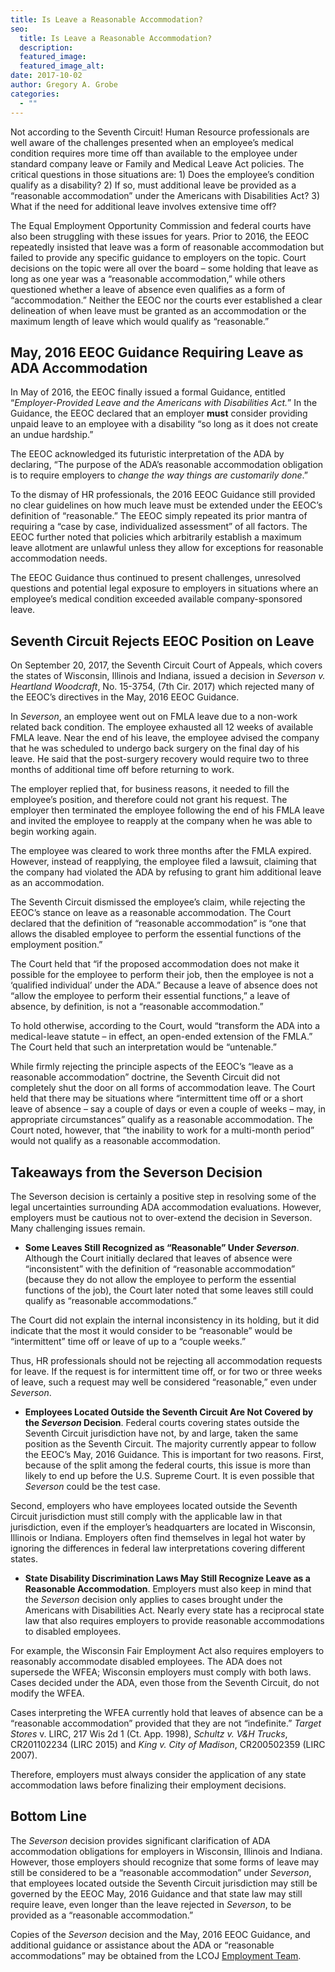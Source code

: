 ```yaml
---
title: Is Leave a Reasonable Accommodation?
seo:
  title: Is Leave a Reasonable Accommodation?
  description:
  featured_image:
  featured_image_alt:
date: 2017-10-02
author: Gregory A. Grobe
categories:
  - ""
---
```


Not according to the Seventh Circuit! Human Resource professionals are well aware of the challenges presented when an employee’s medical condition requires more time off than available to the employee under standard company leave or Family and Medical Leave Act policies. The critical questions in those situations are: 1) Does the employee’s condition qualify as a disability? 2) If so, must additional leave be provided as a “reasonable accommodation” under the Americans with Disabilities Act? 3) What if the need for additional leave involves extensive time off?

The Equal Employment Opportunity Commission and federal courts have also been struggling with these issues for years. Prior to 2016, the EEOC repeatedly insisted that leave was a form of reasonable accommodation but failed to provide any specific guidance to employers on the topic. Court decisions on the topic were all over the board – some holding that leave as long as one year was a “reasonable accommodation,” while others questioned whether a leave of absence even qualifies as a form of “accommodation.” Neither the EEOC nor the courts ever established a clear delineation of when leave must be granted as an accommodation or the maximum length of leave which would qualify as “reasonable.”

## May, 2016 EEOC Guidance Requiring Leave as ADA Accommodation

In May of 2016, the EEOC finally issued a formal Guidance, entitled “_Employer-Provided Leave and the Americans with Disabilities Act._” In the Guidance, the EEOC declared that an employer **must** consider providing unpaid leave to an employee with a disability “so long as it does not create an undue hardship.”

The EEOC acknowledged its futuristic interpretation of the ADA by declaring, “The purpose of the ADA’s reasonable accommodation obligation is to require employers to _change the way things are customarily done_.”

To the dismay of HR professionals, the 2016 EEOC Guidance still provided no clear guidelines on how much leave must be extended under the EEOC’s definition of “reasonable.” The EEOC simply repeated its prior mantra of requiring a “case by case, individualized assessment” of all factors. The EEOC further noted that policies which arbitrarily establish a maximum leave allotment are unlawful unless they allow for exceptions for reasonable accommodation needs.

The EEOC Guidance thus continued to present challenges, unresolved questions and potential legal exposure to employers in situations where an employee’s medical condition exceeded available company-sponsored leave.

## Seventh Circuit Rejects EEOC Position on Leave

On September 20, 2017, the Seventh Circuit Court of Appeals, which covers the states of Wisconsin, Illinois and Indiana, issued a decision in _Severson v. Heartland Woodcraft_, No. 15-3754, (7th Cir. 2017) which rejected many of the EEOC’s directives in the May, 2016 EEOC Guidance.

In _Severson_, an employee went out on FMLA leave due to a non-work related back condition. The employee exhausted all 12 weeks of available FMLA leave. Near the end of his leave, the employee advised the company that he was scheduled to undergo back surgery on the final day of his leave. He said that the post-surgery recovery would require two to three months of additional time off before returning to work.

The employer replied that, for business reasons, it needed to fill the employee’s position, and therefore could not grant his request. The employer then terminated the employee following the end of his FMLA leave and invited the employee to reapply at the company when he was able to begin working again.

The employee was cleared to work three months after the FMLA expired. However, instead of reapplying, the employee filed a lawsuit, claiming that the company had violated the ADA by refusing to grant him additional leave as an accommodation.

The Seventh Circuit dismissed the employee’s claim, while rejecting the EEOC’s stance on leave as a reasonable accommodation. The Court declared that the definition of “reasonable accommodation” is “one that allows the disabled employee to perform the essential functions of the employment position.”

The Court held that “if the proposed accommodation does not make it possible for the employee to perform their job, then the employee is not a ‘qualified individual’ under the ADA.” Because a leave of absence does not “allow the employee to perform their essential functions,” a leave of absence, by definition, is not a “reasonable accommodation.”

To hold otherwise, according to the Court, would “transform the ADA into a medical-leave statute – in effect, an open-ended extension of the FMLA.” The Court held that such an interpretation would be “untenable.”

While firmly rejecting the principle aspects of the EEOC’s “leave as a reasonable accommodation” doctrine, the Seventh Circuit did not completely shut the door on all forms of accommodation leave. The Court held that there may be situations where “intermittent time off or a short leave of absence – say a couple of days or even a couple of weeks – may, in appropriate circumstances” qualify as a reasonable accommodation. The Court noted, however, that “the inability to work for a multi-month period” would not qualify as a reasonable accommodation.

## Takeaways from the Severson Decision

The Severson decision is certainly a positive step in resolving some of the legal uncertainties surrounding ADA accommodation evaluations. However, employers must be cautious not to over-extend the decision in Severson. Many challenging issues remain.

- **Some Leaves Still Recognized as “Reasonable” Under _Severson_**. Although the Court initially declared that leaves of absence were “inconsistent” with the definition of “reasonable accommodation” (because they do not allow the employee to perform the essential functions of the job), the Court later noted that some leaves still could qualify as “reasonable accommodations.”

The Court did not explain the internal inconsistency in its holding, but it did indicate that the most it would consider to be “reasonable” would be “intermittent” time off or leave of up to a “couple weeks.”

Thus, HR professionals should not be rejecting all accommodation requests for leave. If the request is for intermittent time off, or for two or three weeks of leave, such a request may well be considered “reasonable,” even under _Severson_.

- **Employees Located Outside the Seventh Circuit Are Not Covered by the _Severson_ Decision**. Federal courts covering states outside the Seventh Circuit jurisdiction have not, by and large, taken the same position as the Seventh Circuit. The majority currently appear to follow the EEOC’s May, 2016 Guidance. This is important for two reasons. First, because of the split among the federal courts, this issue is more than likely to end up before the U.S. Supreme Court. It is even possible that _Severson_ could be the test case.

Second, employers who have employees located outside the Seventh Circuit jurisdiction must still comply with the applicable law in that jurisdiction, even if the employer’s headquarters are located in Wisconsin, Illinois or Indiana. Employers often find themselves in legal hot water by ignoring the differences in federal law interpretations covering different states.

- **State Disability Discrimination Laws May Still Recognize Leave as a Reasonable Accommodation**. Employers must also keep in mind that the _Severson_ decision only applies to cases brought under the Americans with Disabilities Act. Nearly every state has a reciprocal state law that also requires employers to provide reasonable accommodations to disabled employees.

For example, the Wisconsin Fair Employment Act also requires employers to reasonably accommodate disabled employees. The ADA does not supersede the WFEA; Wisconsin employers must comply with both laws. Cases decided under the ADA, even those from the Seventh Circuit, do not modify the WFEA.

Cases interpreting the WFEA currently hold that leaves of absence can be a “reasonable accommodation” provided that they are not “indefinite.” _Target Stores_ v. LIRC, 217 Wis 2d 1 (Ct. App. 1998), _Schultz v. V&H Trucks_, CR201102234 (LIRC 2015) and _King v. City of Madison_, CR200502359 (LIRC 2007).

Therefore, employers must always consider the application of any state accommodation laws before finalizing their employment decisions.

## Bottom Line

The _Severson_ decision provides significant clarification of ADA accommodation obligations for employers in Wisconsin, Illinois and Indiana. However, those employers should recognize that some forms of leave may still be considered to be a “reasonable accommodation” under _Severson_, that employees located outside the Seventh Circuit jurisdiction may still be governed by the EEOC May, 2016 Guidance and that state law may still require leave, even longer than the leave rejected in _Severson_, to be provided as a “reasonable accommodation.”

Copies of the _Severson_ decision and the May, 2016 EEOC Guidance, and additional guidance or assistance about the ADA or “reasonable accommodations” may be obtained from the LCOJ [Employment Team](/practice-areas/employment-law/).
